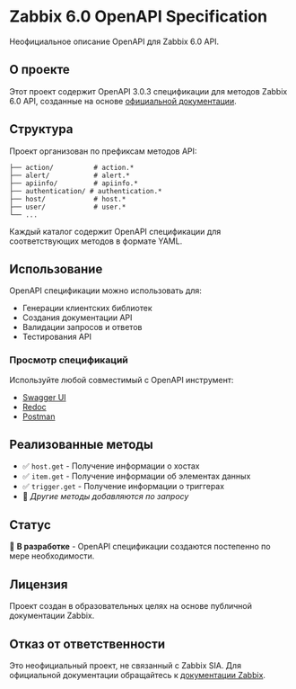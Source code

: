 # Zabbix 6.0 OpenAPI Specification

Неофициальное описание OpenAPI для Zabbix 6.0 API.

## О проекте

Этот проект содержит OpenAPI 3.0.3 спецификации для методов Zabbix 6.0 API, созданные на основе [официальной документации](https://www.zabbix.com/documentation/6.0/en/manual/api/reference).

## Структура

Проект организован по префиксам методов API:

```
├── action/          # action.*
├── alert/           # alert.*
├── apiinfo/         # apiinfo.*
├── authentication/ # authentication.*
├── host/            # host.*
├── user/            # user.*
└── ...
```

Каждый каталог содержит OpenAPI спецификации для соответствующих методов в формате YAML.

## Использование

OpenAPI спецификации можно использовать для:

- Генерации клиентских библиотек
- Создания документации API
- Валидации запросов и ответов
- Тестирования API

### Просмотр спецификаций

Используйте любой совместимый с OpenAPI инструмент:

- [Swagger UI](https://swagger.io/tools/swagger-ui/)
- [Redoc](https://redocly.github.io/redoc/)
- [Postman](https://www.postman.com/)

## Реализованные методы

- ✅ `host.get` - Получение информации о хостах
- ✅ `item.get` - Получение информации об элементах данных
- ✅ `trigger.get` - Получение информации о триггерах
- 🚧 *Другие методы добавляются по запросу*

## Статус

🚧 **В разработке** - OpenAPI спецификации создаются постепенно по мере необходимости.

## Лицензия

Проект создан в образовательных целях на основе публичной документации Zabbix.

## Отказ от ответственности

Это неофициальный проект, не связанный с Zabbix SIA. Для официальной документации обращайтесь к [документации Zabbix](https://www.zabbix.com/documentation/).
